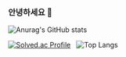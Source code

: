 ### 안녕하세요 👋


![Anurag's GitHub stats](https://github-readme-stats.vercel.app/api?username=hye-on&show_icons=true&theme=tokyonight&count_private=true) <br>

[![Solved.ac Profile](http://mazassumnida.wtf/api/v2/generate_badge?boj=ain0103)](https://solved.ac/ain0103/) &nbsp; 
![Top Langs](https://github-readme-stats.vercel.app/api/top-langs/?username=hye-on&layout=donut&theme=tokyonight) 
<!--

**hye-on/hye-on** is a ✨ _special_ ✨ repository because its `README.md` (this file) appears on your GitHub profile.

Here are some ideas to get you started:

- 🔭 I’m currently working on ...
- 🌱 I’m currently learning ...
- 👯 I’m looking to collaborate on ...
- 🤔 I’m looking for help with ...
- 💬 Ask me about ...
- 📫 How to reach me: ...
- 😄 Pronouns: ...
- ⚡ Fun fact: ...
-->
